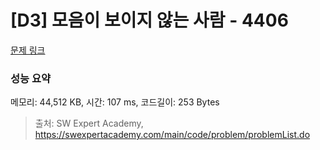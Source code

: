 # [D3] 모음이 보이지 않는 사람 - 4406 

[문제 링크](https://swexpertacademy.com/main/code/problem/problemDetail.do?contestProbId=AWNcD_66pUEDFAV8) 

### 성능 요약

메모리: 44,512 KB, 시간: 107 ms, 코드길이: 253 Bytes



> 출처: SW Expert Academy, https://swexpertacademy.com/main/code/problem/problemList.do